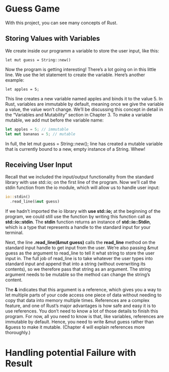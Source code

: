# Guess Game

With this project, you can see many concepts of Rust.

## Storing Values with Variables

We create inside our programm a variable to store the user input, like this:

`let mut guess = String::new()`

Now the program is getting interesting! There’s a lot going on in this little line. We use the let statement to create the variable. Here’s another example:

`let apples = 5;`

This line creates a new variable named apples and binds it to the value 5. In Rust, variables are immutable by default, meaning once we give the variable a value, the value won’t change. We’ll be discussing this concept in detail in the “Variables and Mutability” section in Chapter 3. To make a variable mutable, we add mut before the variable name:

```rust
let apples = 5; // immutable
let mut bananas = 5; // mutable
```

In full, the let mut guess = String::new(); line has created a mutable variable that is currently bound to a new, empty instance of a String. Whew!

## Receiving User Input

Recall that we included the input/output functionality from the standard library with use std::io; on the first line of the program. Now we’ll call the stdin function from the io module, which will allow us to handle user input:

```rust
io::stdin()
  .read_line(&mut guess)
```

If we hadn’t imported the io library with **use std::io;** at the beginning of the program, we could still use the function by writing this function call as **std::io::stdin**. The **stdin** function returns an instance of **std::io::Stdin**, which is a type that represents a handle to the standard input for your terminal.

Next, the line **.read_line(&mut guess)** calls the **read_line** method on the standard input handle to get input from the user. We’re also passing &mut guess as the argument to read_line to tell it what string to store the user input in. The full job of read_line is to take whatever the user types into standard input and append that into a string (without overwriting its contents), so we therefore pass that string as an argument. The string argument needs to be mutable so the method can change the string’s content.

The **&** indicates that this argument is a reference, which gives you a way to let multiple parts of your code access one piece of data without needing to copy that data into memory multiple times. References are a complex feature, and one of Rust’s major advantages is how safe and easy it is to use references. You don’t need to know a lot of those details to finish this program. For now, all you need to know is that, like variables, references are immutable by default. Hence, you need to write &mut guess rather than &guess to make it mutable. (Chapter 4 will explain references more thoroughly.)

# Handling potential Failure with Result

<!-- TODO inside Programming a Guessing game ! -->
